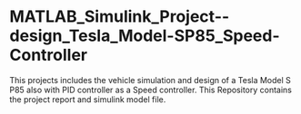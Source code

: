 # MATLAB_Simulink_Project--design_Tesla_Model-SP85_Speed-Controller
 This projects includes the vehicle simulation and design of a Tesla Model S P85 also with PID controller as a Speed controller. This Repository contains the project report and simulink model file.
